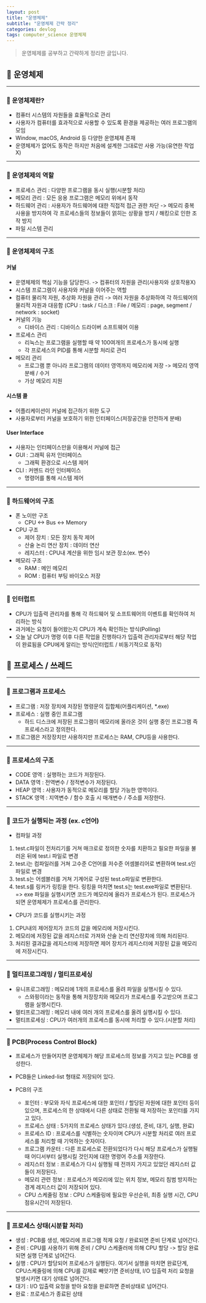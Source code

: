 ```yaml
---
layout: post
title: "운영체제"
subtitle: "운영체제 간략 정리"
categories: devlog
tags: computer_science 운영체제
---
```


> 운영체제를 공부하고 간략하게 정리한 글입니다.

<!---more--->

## 📌 운영체제

---

### 🌱 운영체제란?

- 컴퓨터 시스템의 자원들을 효율적으로 관리
- 사용자가 컴퓨터를 효과적으로 사용할 수 있도록 환경을 제공하는 여러 프로그램의 모임
- Window, macOS, Android 등 다양한 운영체제 존재
- 운영체제가 없어도 동작은 하지만 처음에 설계한 그대로만 사용 가능(유연한 작업 X)

---

### 🌱 운영체제의 역할

- 프로세스 관리 : 다양한 프로그램을 동시 실행(시분할 처리)
- 메모리 관리 : 모든 응용 프로그램은 메모리 위에서 동작
- 하드웨어 관리 : 사용자가 하드웨어에 대한 직접적 접근 권한 차단 -> 메모리 중복 사용을 방지하여 각 프로세스들의 정보들이 얽히는 상황을 방지 / 해킹으로 인한 조작 방지
- 파일 시스템 관리

---

### 🌱 운영체제의 구조

#### <strong>커널</strong>

- 운영체제의 핵심 기능을 담당한다. -> 컴퓨터의 자원을 관리(사용자와 상호작용X)
- 시스템 프로그램이 사용자와 커널을 이어주는 역할
- 컴퓨터 물리적 자원, 추상화 자원을 관리 -> 여러 자원을 추상화하여 각 하드웨어의 물리적 자원과 대응함 (CPU : task / 디스크 : File / 메모리 : page, segment / network : socket)
- 커널의 기능
  - 디바이스 관리 : 디바이스 드라이버 소프트웨어 이용
- 프로세스 관리
  - 리눅스는 프로그램을 실행할 때 약 100여개의 프로세스가 동시에 실행
  - 각 프로세스의 PID를 통해 시분할 처리로 관리
- 메모리 관리
  - 프로그램 뿐 아니라 프로그램의 데이터 영역까지 메모리에 저장 -> 메모리 영역 분배 / 수거
  - 가상 메모리 지원

#### <strong>시스템 콜</strong>

- 어플리케이션이 커널에 접근하기 위한 도구
- 사용자로부터 커널을 보호하기 위한 인터페이스(저장공간을 안전하게 분배)

#### <strong>User Interface</strong>

- 사용자는 인터페이스만을 이용해서 커널에 접근
- GUI : 그래픽 유저 인터페이스
  - 그래픽 환경으로 시스템 제어
- CLI : 커멘드 라인 인터페이스
  - 명령어를 통해 시스템 제어

---

### 🌱 하드웨어의 구조

- 폰 노이만 구조
  - CPU <-> Bus <-> Memory
- CPU 구조
  - 제어 장치 : 모든 장치 동작 제어
  - 산술 논리 연산 장치 : 데이터 연산
  - 레지스터 : CPU내 계산을 위한 임시 보관 장소(ex. 변수)
- 메모리 구조
  - RAM : 메인 메모리
  - ROM : 컴퓨터 부팅 바이오스 저장

---

### 🌱 인터럽트

- CPU가 입출력 관리자를 통해 각 하드웨어 및 소프트웨어의 이벤트를 확인하여 처리하는 방식
- 과거에는 요청이 들어왔는지 CPU가 계속 확인하는 방식(Polling)
- 오늘 날 CPU가 명령 이후 다른 작업을 진행하다가 입출력 관리자로부터 해당 작업이 완료됨을 CPU에게 알리는 방식(인터럽트 / 비동기적으로 동작)

## 📌 프로세스 / 쓰레드

---

### 🌱 프로그램과 프로세스

- 프로그램 : 저장 장치에 저장된 명령문의 집합체(어플리케이션, \*.exe)
- 프로세스 : 실행 중인 프로그램
  - 하드 디스크에 저장된 프로그램이 메모리에 올라온 것이 실행 중인 프로그램 즉 프로세스라고 정의한다.
- 프로그램은 저장장치만 사용하지만 프로세스는 RAM, CPU등을 사용한다.

---

### 🌱 프로세스의 구조

- CODE 영역 : 실행하는 코드가 저장된다.
- DATA 영역 : 전역변수 / 정적변수가 저장된다.
- HEAP 영역 : 사용자가 동적으로 메모리를 할당 가능한 영역이다.
- STACK 영역 : 지역변수 / 함수 호출 시 매개변수 / 주소를 저장한다.

---

### 🌱 코드가 실행되는 과정 (ex. c언어)

- 컴파일 과정

1. test.c파일이 전처리기를 거쳐 매크로로 정의한 숫자를 치환하고 필요한 파일을 불러온 뒤에 test.i 파일로 변경
2. test.i는 컴파일러를 거쳐 고수준 C언어를 저수준 어셈블리어로 변환하며 test.s인 파일로 변경
3. test.s는 어셈블러를 거쳐 기계어로 구성된 test.o파일로 변환한다.
4. test.s를 링커가 링킹을 한다. 링킹을 마치면 test.s는 test.exe파일로 변환된다.
   => exe 파일을 실행시키면 코드가 메모리에 올라가 프로세스가 된다. 프로세스가 되면 운영체제가 프로세스를 관리한다.

- CPU가 코드를 실행시키는 과정

1. CPU내의 제어장치가 코드의 값을 메모리에 저장시킨다.
2. 메모리에 저장된 값을 레지스터로 가져와 산술 논리 연산장치에 의해 처리된다.
3. 처리된 결과값을 레지스터에 저장하면 제어 장치가 레지스터에 저장된 값을 메모리에 저장시킨다.

---

### 🌱 멀티프로그래밍 / 멀티프로세싱

- 유니프로그래밍 : 메모리에 1개의 프로세스를 올려 파일을 실행시킬 수 있다.
  - 스와핑이라는 동작을 통해 저장장치와 메모리가 프로세스를 주고받으며 프로그램을 실행시킨다.
- 멀티프로그래밍 : 메모리 내에 여러 개의 프로세스를 올려 실행시킬 수 있다.
- 멀티프로세싱 : CPU가 여러개의 프로세스를 동시에 처리할 수 있다.(시분할 처리)

---

### 🌱 PCB(Process Control Block)

- 프로세스가 만들어지면 운영체제가 해당 프로세스의 정보를 가지고 있는 PCB를 생성한다.
- PCB들은 Linked-list 형태로 저장되어 있다.

- PCB의 구조
  - 포인터 : 부모와 자식 프로세스에 대한 포인터 / 할당된 자원에 대한 포인터 등이 있으며, 프로세스의 한 상태에서 다른 상태로 전환될 때 저장하는 포인터를 가지고 있다.
  - 프로세스 상태 : 5가지의 프로세스 상태가 있다.(생성, 준비, 대기, 실행, 완료)
  - 프로세스 ID : 프로세스를 식별하는 숫자이며 CPU가 시분할 처리로 여러 프로세스를 처리할 때 기억하는 숫자이다.
  - 프로그램 카운터 : 다른 프로세스로 전환되었다가 다시 해당 프로세스가 실행될 때 어디서부터 실행시킬 것인지에 대한 명령어 주소를 저장한다.
  - 레지스터 정보 : 프로세스가 다시 실행될 때 전까지 가지고 있었던 레지스터 값들이 저장된다.
  - 메모리 관련 정보 : 프로세스가 메모리에 있는 위치 정보, 메모리 침범 방지하는 경계 레지스터 값이 저장되어 있다.
  - CPU 스케줄링 정보 : CPU 스케줄링에 필요한 우선순위, 최종 실행 시간, CPU 점유시간이 저장된다.

---

### 🌱 프로세스 상태(시분할 처리)

- 생성 : PCB를 생성, 메모리에 프로그램 적재 요청 / 완료되면 준비 단계로 넘어간다.
- 준비 : CPU를 사용하기 위해 준비 / CPU 스케줄러에 의해 CPU 할당 -> 할당 완료되면 실행 단계로 넘어간다.
- 실행 : CPU가 할당되어 프로세스가 실행된다. 여기서 실행을 마치면 완료단계, CPU스케줄링에 의해 CPU를 강제로 빼앗기면 준비상태, I/O 입출력 처리 요청을 발생시키면 대기 상태로 넘어간다.
- 대기 : I/O 입출력 요청을 받아 요청을 완료하면 준비상태로 넘어간다.
- 완료 : 프로세스가 종료된 상태
